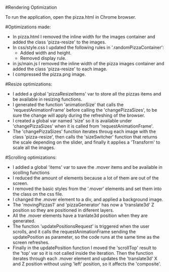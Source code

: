 #Rendering Optimization

To run the application, open the pizza.html in Chrome browser.

#Optimizations made:
- In pizza.html I removed the inline width for the images container and added 
the class 'pizza-resize' to the images.
- In css/style.css I updated the following rules in '.randomPizzaContainer':
	- Added width and height.
	- Removed display rule.
- in js/main.js I removed the inline width of the pizza images container
and added the class 'pizza-resize' to each image.
- I compressed the pizza.png image.

#Resize optimizations:
- I added a global 'pizzaResizeItems' var to store all the pizzas items and 
be available in resizing functions.
- I generated the function 'animationSize' that calls the 'requestAnimationFrame'
before calling the 'changePizzaSizes', to be sure the change will apply during
the refreshing of the browser.
- I created a global var named 'size' so it is available under 'changePizzaSizes'
when it is called from 'requestAnimationFrame'.
- The 'changePizzaSizes' function iterates throug each image with the class
'pizza-resize', then calls the 'sizeSwitcher' function that returns the scale
depending on the slider, and finally it applies a 'Transform' to scale all
the images.

#Scrolling optimizations:
- I addied a global 'items' var to save the .mover items and be available 
in scolling functions
- I reduced the amount of elements because a lot of them are out of the screen.
- I removed the basic styles from the  '.mover' elements and set them into
the class on the css file.
- I changed the .mover element to a div, and applied a background image.
- The 'movingPizzas1' and 'pizzaGenerator' has now a 'translate3d' Z position
so they are positioned in diferent layers.
- All the .mover elements have a tranlate3d position when they are generated.
- The function 'updatePositionsRequest' is triggered when the user scrolls, and 
it calls the requestAnimationFrame sending the updatePosition as parameter,
so the code runs at the same time as the screen refreshes.
- Finally in the updatePosition function I moved the 'scrollTop' result to the 
'top' var so it is not called inside the iteration. Then the function iterates
through each .mover element and updates the 'translate3d' X and Z position without 
using 'left' position, so it affects the 'composite'.
